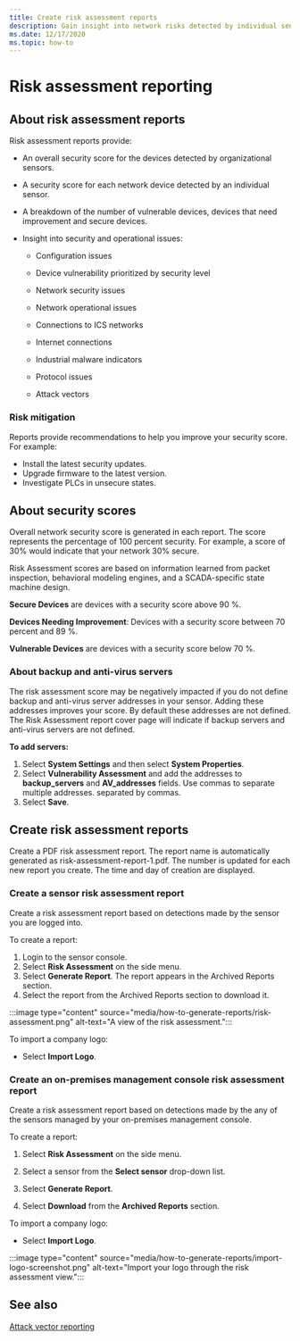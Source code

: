 ```yaml
---
title: Create risk assessment reports
description: Gain insight into network risks detected by individual sensors or an aggregate view of risks detected by all sensors.
ms.date: 12/17/2020
ms.topic: how-to
---
```


# Risk assessment reporting

## About risk assessment reports

Risk assessment reports provide:

- An overall security score for the devices detected by organizational sensors.

- A security score for each network device detected by an individual sensor.

- A breakdown of the number of vulnerable devices, devices that need improvement and secure devices.

-  Insight into security and operational issues:

    - Configuration issues

    - Device vulnerability prioritized by security level

    - Network security issues

    - Network operational issues

    - Connections to ICS networks

    - Internet connections

    - Industrial malware indicators

    - Protocol issues

    - Attack vectors

### Risk mitigation

Reports provide recommendations to help you improve your security score. For example:
- Install the latest security updates.
- Upgrade firmware to the latest version.
- Investigate PLCs in unsecure states.

## About security scores

Overall network security score is generated in each report. The score represents the percentage of 100 percent security. For example, a score of 30% would indicate that your network 30% secure.

Risk Assessment scores are based on information learned from packet inspection, behavioral modeling engines, and a SCADA-specific state machine design.

**Secure Devices** are devices with a security score above 90 %.

**Devices Needing Improvement**: Devices with a security score between 70 percent and 89 %.

**Vulnerable Devices** are devices with a security score below 70 %.

### About backup and anti-virus servers

The risk assessment score may be negatively impacted if you do not define backup and anti-virus server addresses in your sensor. Adding these addresses improves your score. By default these addresses are not defined.
The Risk Assessment report cover page will indicate if backup servers and anti-virus servers are not defined.

**To add servers:**

1. Select **System Settings** and then select **System Properties**.
1. Select **Vulnerability Assessment** and add the addresses to **backup_servers** and **AV_addresses** fields. Use commas to separate multiple addresses.  separated by commas.  
1. Select **Save**.
## Create risk assessment reports

Create a PDF risk assessment report. The report name is automatically generated as risk-assessment-report-1.pdf. The number is updated for each new report you create.  The time and day of creation are displayed.

### Create a sensor risk assessment report

Create a risk assessment report based on detections made by the sensor you are logged into.

To create a report:

1. Login to the sensor console.
1. Select **Risk Assessment** on the side menu.
1. Select **Generate Report**. The report appears in the Archived Reports section.
1. Select the report from the Archived Reports section to download it.

:::image type="content" source="media/how-to-generate-reports/risk-assessment.png" alt-text="A view of the risk assessment.":::

To import a company logo:

- Select **Import Logo**.

### Create an on-premises management console risk assessment report

Create a risk assessment report based on detections made by the any of the sensors managed by your on-premises management console. 

To create a report:

1. Select **Risk Assessment** on the side menu.

2. Select a sensor from the **Select sensor** drop-down list.

3. Select **Generate Report**.

4. Select **Download** from the **Archived Reports** section.

To import a company logo:

- Select **Import Logo**.

:::image type="content" source="media/how-to-generate-reports/import-logo-screenshot.png" alt-text="Import your logo through the risk assessment view.":::

## See also

[Attack vector reporting](how-to-create-attack-vector-reports.md)

